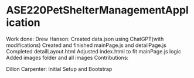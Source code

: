 # ASE220PetShelterManagementApplication
Work done:
    Drew Hanson:
        Created data.json using ChatGPT(with modifications)
        Created and finished mainPage.js and detailPage.js
        Completed detailLayout.html
        Adjusted index.html to fit mainPage.js logic
        Added images folder and all images
Contributions:

Dillon Carpenter: Initial Setup and Bootstrap
